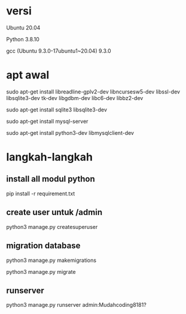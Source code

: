 # versi
Ubuntu 20.04

Python 3.8.10

gcc (Ubuntu 9.3.0-17ubuntu1~20.04) 9.3.0

# apt awal
sudo apt-get install libreadline-gplv2-dev libncursesw5-dev libssl-dev libsqlite3-dev tk-dev libgdbm-dev libc6-dev libbz2-dev

sudo apt-get install sqlite3 libsqlite3-dev

sudo apt-get install mysql-server

sudo apt-get install python3-dev libmysqlclient-dev

# langkah-langkah
## install all modul python
pip install -r requirement.txt
## create user untuk /admin
python3 manage.py createsuperuser
## migration database
python3 manage.py makemigrations

python3 manage.py migrate
## runserver
python3 manage.py runserver
admin:Mudahcoding8181?

